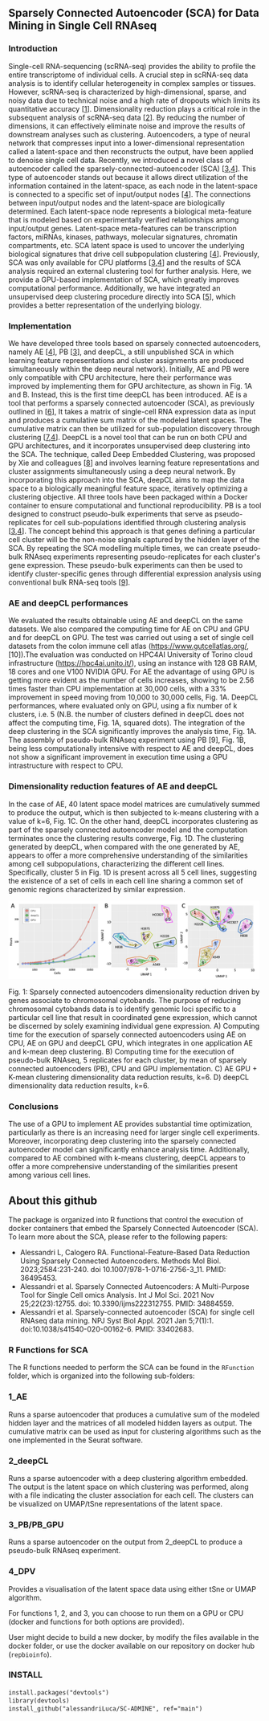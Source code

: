 ## Sparsely Connected Autoencoder (SCA) for Data Mining in Single Cell RNAseq

### Introduction

Single-cell RNA-sequencing (scRNA-seq) provides the ability to profile the entire transcriptome of individual cells. A crucial step in scRNA-seq data analysis is to identify cellular heterogeneity in complex samples or tissues. However, scRNA-seq is characterized by high-dimensional, sparse, and noisy data due to technical noise and a high rate of dropouts which limits its quantitative accuracy [[1](https://pubmed.ncbi.nlm.nih.gov/33959753/)].
Dimensionality reduction plays a critical role in the subsequent analysis of scRNA-seq data [[2](https://pubmed.ncbi.nlm.nih.gov/33833778/)]. By reducing the number of dimensions, it can effectively eliminate noise and improve the results of downstream analyses such as clustering.
Autoencoders, a type of neural network that compresses input into a lower-dimensional representation called a latent-space and then reconstructs the output, have been applied to denoise single cell data. Recently, we introduced a novel class of autoencoder called the sparsely-connected-autoencoder (SCA) [[3](https://pubmed.ncbi.nlm.nih.gov/34884559/),[4](https://pubmed.ncbi.nlm.nih.gov/33402683/)]. This type of autoencoder stands out because it allows direct utilization of the information contained in the latent-space, as each node in the latent-space is connected to a specific set of input/output nodes [[4](https://pubmed.ncbi.nlm.nih.gov/33402683/)].
The connections between input/output nodes and the latent-space are biologically determined. Each latent-space node represents a biological meta-feature that is modeled based on experimentally verified relationships among input/output genes. Latent-space meta-features can be transcription factors, miRNAs, kinases, pathways, molecular signatures, chromatin compartments, etc. SCA latent space is used to uncover the underlying biological signatures that drive cell subpopulation clustering [[4](https://pubmed.ncbi.nlm.nih.gov/33402683/)].
Previously, SCA was only available for CPU platforms [[3](https://pubmed.ncbi.nlm.nih.gov/34884559/),[4](https://pubmed.ncbi.nlm.nih.gov/33402683/)] and the results of SCA analysis required an external clustering tool for further analysis. Here, we provide a GPU-based implementation of SCA, which greatly improves computational performance. Additionally, we have integrated an unsupervised deep clustering procedure directly into SCA [[5](https://arxiv.org/abs/1511.06335)], which provides a better representation of the underlying biology.

### Implementation

We have developed three tools based on sparsely connected autoencoders, namely AE [[4](https://pubmed.ncbi.nlm.nih.gov/33402683/)], PB [[3](https://pubmed.ncbi.nlm.nih.gov/34884559/)], and deepCL, a still unpublished SCA in which learning feature representations and cluster assignments are produced simultaneously within the deep neural network). Initially, AE and PB were only compatible with CPU architecture, here their performance was improved by implementing them for GPU architecture, as shown in Fig. 1A and B. Instead, this is the first time deepCL has been introduced.
AE is a tool that performs a sparsely connected autoencoder (SCA), as previously outlined in [[6](https://pubmed.ncbi.nlm.nih.gov/36495453/)], It takes a matrix of single-cell RNA expression data as input and produces a cumulative sum matrix of the modeled latent spaces. The cumulative matrix can then be utilized for sub-population discovery through clustering [[7](https://pubmed.ncbi.nlm.nih.gov/36410733/),[4](https://pubmed.ncbi.nlm.nih.gov/33402683/)].
DeepCL is a novel tool that can be run on both CPU and GPU architectures, and it incorporates unsupervised deep clustering into the SCA. The technique, called Deep Embedded Clustering, was proposed by Xie and colleagues [[8](https://arxiv.org/abs/1511.06335)] and involves learning feature representations and cluster assignments simultaneously using a deep neural network. By incorporating this approach into the SCA, deepCL aims to map the data space to a biologically meaningful feature space, iteratively optimizing a clustering objective.
All three tools have been packaged within a Docker container to ensure computational and functional reproducibility. PB is a tool designed to construct pseudo-bulk experiments that serve as pseudo-replicates for cell sub-populations identified through clustering analysis [[3](https://pubmed.ncbi.nlm.nih.gov/34884559/),[4](https://pubmed.ncbi.nlm.nih.gov/33402683/)]. The concept behind this approach is that genes defining a particular cell cluster will be the non-noise signals captured by the hidden layer of the SCA. By repeating the SCA modelling multiple times, we can create pseudo-bulk RNAseq experiments representing pseudo-replicates for each cluster's gene expression. These pseudo-bulk experiments can then be used to identify cluster-specific genes through differential expression analysis using conventional bulk RNA-seq tools [[9](https://pubmed.ncbi.nlm.nih.gov/36495455/)].


### AE and deepCL performances

We evaluated the results obtainable using AE and deepCL on the same datasets. We also compared the computing time for AE on CPU and GPU and for deepCL on GPU. The test was carried out using a set of single cell datasets from the colon immune cell atlas (https://www.gutcellatlas.org/, [10]).The evaluation was conducted on HPC4AI University of Torino cloud infrastructure (https://hpc4ai.unito.it/), using an instance with 128 GB RAM, 18 cores and one V100 NVIDIA GPU. 
For AE the advantage of using GPU is getting more evident as the number of cells increases, showing to be 2.56 times faster than CPU implementation at 30,000 cells, with a 33% improvement in speed moving from 10,000 to 30,000 cells, Fig. 1A. DeepCL performances, where evaluated only on GPU, using a fix number of k clusters, i.e. 5 (N.B. the number of clusters defined in deepCL does not affect the computing time, Fig. 1A, squared dots). The integration of the deep clustering in the SCA significantly improves the analysis time, Fig. 1A. The assembly of pseudo-bulk RNAseq experiment using PB [9], Fig. 1B, being less computationally intensive with respect to AE and deepCL, does not show a significant improvement in execution time using a GPU intrastructure with respect to CPU.

### Dimensionality reduction features of AE and deepCL

In the case of AE, 40 latent space model matrices are cumulatively summed to produce the output, which is then subjected to k-means clustering with a value of k=6, Fig. 1C. On the other hand, deepCL incorporates clustering as part of the sparsely connected autoencoder model and the computation terminates once the clustering results converge, Fig. 1D. The clustering generated by deepCL, when compared with the one generated by AE, appears to offer a more comprehensive understanding of the similarities among cell subpopulations, characterizing the different cell lines. Specifically, cluster 5 in Fig. 1D is present across all 5 cell lines, suggesting the existence of a set of cells in each cell line sharing a common set of genomic regions characterized by similar expression.


<img border="0" src="./fig1_v2.jpg" width="500px">

Fig. 1: Sparsely connected autoencoders dimensionality reduction driven by genes associate to chromosomal cytobands. The purpose of reducing chromosomal cytobands data is to identify genomic loci specific to a particular cell line that result in coordinated gene expression, which cannot be discerned by solely examining individual gene expression. A) Computing time for the execution of sparsely connected autoencoders using AE on CPU, AE on GPU and deepCL GPU, which integrates in one application AE and k-mean deep clustering. B) Computing time for the execution of pseudo-bulk RNAseq, 5 replicates for each cluster, by mean of sparsely connected autoencoders (PB), CPU and GPU implementation. C) AE GPU + K-mean clustering dimensionality data reduction results, k=6. D) deepCL dimensionality data reduction results, k=6.

### Conclusions

The use of a GPU to implement AE provides substantial time optimization, particularly as there is an increasing need for larger single cell experiments. Moreover, incorporating deep clustering into the sparsely connected autoencoder model can significantly enhance analysis time. Additionally, compared to AE combined with k-means clustering, deepCL appears to offer a more comprehensive understanding of the similarities present among various cell lines.



## About this github

The package is organized into R functions that control the execution of docker containers that embed the Sparsely Connected Autoencoder (SCA). To learn more about the SCA, please refer to the following papers:

- Alessandri L, Calogero RA. Functional-Feature-Based Data Reduction Using Sparsely Connected Autoencoders. Methods Mol Biol. 2023;2584:231-240. doi 10.1007/978-1-0716-2756-3_11. PMID: 36495453.
- Alessandri et al. Sparsely Connected Autoencoders: A Multi-Purpose Tool for Single Cell omics Analysis. Int J Mol Sci. 2021 Nov 25;22(23):12755. doi: 10.3390/ijms222312755. PMID: 34884559.
- Alessandri et al. Sparsely-connected autoencoder (SCA) for single cell RNAseq data mining. NPJ Syst Biol Appl. 2021 Jan 5;7(1):1. doi:10.1038/s41540-020-00162-6. PMID: 33402683.

### R Functions for SCA
The R functions needed to perform the SCA can be found in the `RFunction` folder, which is organized into the following sub-folders:

### 1_AE
Runs a sparse autoencoder that produces a cumulative sum of the modeled hidden layer and the matrices of all modeled hidden layers as output. The cumulative matrix can be used as input for clustering algorithms such as the one implemented in the Seurat software.

### 2_deepCL
Runs a sparse autoencoder with a deep clustering algorithm embedded. The output is the latent space on which clustering was performed, along with a file indicating the cluster association for each cell. The clusters can be visualized on UMAP/tSne representations of the latent space.

### 3_PB/PB_GPU
Runs a sparse autoencoder on the output from 2_deepCL to produce a pseudo-bulk RNAseq experiment.

### 4_DPV
Provides a visualisation of the latent space data using either tSne or UMAP algorithm.

For functions 1, 2, and 3, you can choose to run them on a GPU or CPU (docker and functions for both options are provided).

User might decide to build a new docker, by modify the files available in the docker folder, or use the docker available on our repository on docker hub (`repbioinfo`). 

### INSTALL 
```
install.packages("devtools")
library(devtools)
install_github("alessandriLuca/SC-ADMINE", ref="main")
```
